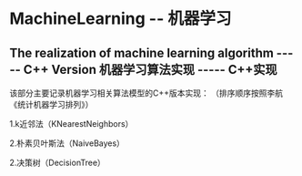 # MachineLearning -- 机器学习
## The realization of machine learning algorithm ----- C++ Version   机器学习算法实现 ----- C++实现

该部分主要记录机器学习相关算法模型的C++版本实现：
（排序顺序按照李航《统计机器学习排列》）

1.k近邻法（KNearestNeighbors）

2.朴素贝叶斯法（NaiveBayes）

2.决策树（DecisionTree）


